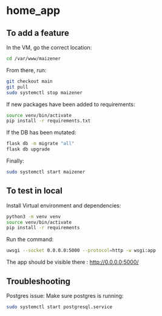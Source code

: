 # home_app

## To add a feature

In the VM, go the correct location:

```bash
cd /var/www/maizener
```

From there, run:

```bash
git checkout main
git pull
sudo systemctl stop maizener
```

If new packages have been added to requirements:

```bash
source venv/bin/activate
pip install -r requirements.txt
```

If the DB has been mutated:

```bash
flask db -m migrate "all"
flask db upgrade
```

Finally:

```bash
sudo systemctl start maizener
```

## To test in local

Install Virtual environment and dependencies:

```bash
python3 -m venv venv
source venv/bin/activate
pip install -r requirements
```

Run the command:

```bash
uwsgi --socket 0.0.0.0:5000 --protocol=http -w wsgi:app
```

The app should be visible there : <http://0.0.0.0:5000/>

## Troubleshooting

Postgres issue:
Make sure postgres is running:

```bash
sudo systemctl start postgresql.service
```
